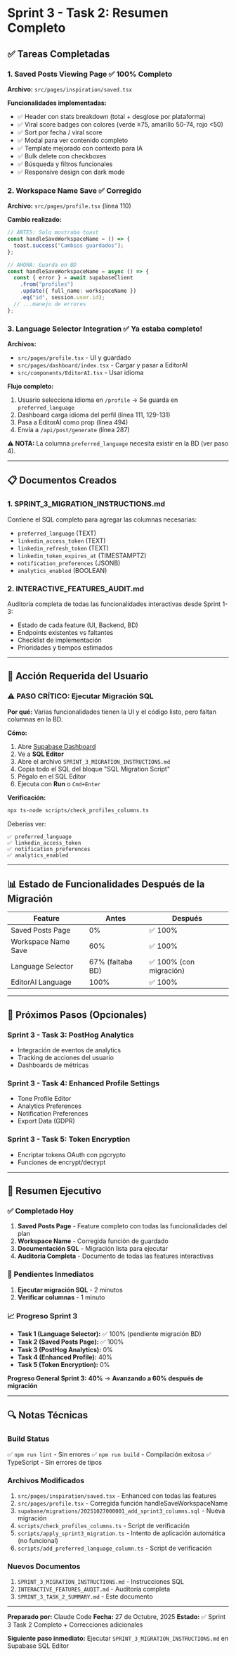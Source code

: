 # Sprint 3 - Task 2: Resumen Completo

## ✅ Tareas Completadas

### 1. **Saved Posts Viewing Page** ✅ 100% Completo
**Archivo:** `src/pages/inspiration/saved.tsx`

**Funcionalidades implementadas:**
- ✅ Header con stats breakdown (total + desglose por plataforma)
- ✅ Viral score badges con colores (verde ≥75, amarillo 50-74, rojo <50)
- ✅ Sort por fecha / viral score
- ✅ Modal para ver contenido completo
- ✅ Template mejorado con contexto para IA
- ✅ Bulk delete con checkboxes
- ✅ Búsqueda y filtros funcionales
- ✅ Responsive design con dark mode

### 2. **Workspace Name Save** ✅ Corregido
**Archivo:** `src/pages/profile.tsx` (línea 110)

**Cambio realizado:**
```typescript
// ANTES: Solo mostraba toast
const handleSaveWorkspaceName = () => {
  toast.success("Cambios guardados");
};

// AHORA: Guarda en BD
const handleSaveWorkspaceName = async () => {
  const { error } = await supabaseClient
    .from("profiles")
    .update({ full_name: workspaceName })
    .eq("id", session.user.id);
  // ...manejo de errores
};
```

### 3. **Language Selector Integration** ✅ Ya estaba completo!
**Archivos:**
- `src/pages/profile.tsx` - UI y guardado
- `src/pages/dashboard/index.tsx` - Cargar y pasar a EditorAI
- `src/components/EditorAI.tsx` - Usar idioma

**Flujo completo:**
1. Usuario selecciona idioma en `/profile` → Se guarda en `preferred_language`
2. Dashboard carga idioma del perfil (línea 111, 129-131)
3. Pasa a EditorAI como prop (línea 494)
4. Envía a `/api/post/generate` (línea 287)

**⚠️ NOTA:** La columna `preferred_language` necesita existir en la BD (ver paso 4).

---

## 📋 Documentos Creados

### 1. **SPRINT_3_MIGRATION_INSTRUCTIONS.md**
Contiene el SQL completo para agregar las columnas necesarias:
- `preferred_language` (TEXT)
- `linkedin_access_token` (TEXT)
- `linkedin_refresh_token` (TEXT)
- `linkedin_token_expires_at` (TIMESTAMPTZ)
- `notification_preferences` (JSONB)
- `analytics_enabled` (BOOLEAN)

### 2. **INTERACTIVE_FEATURES_AUDIT.md**
Auditoría completa de todas las funcionalidades interactivas desde Sprint 1-3:
- Estado de cada feature (UI, Backend, BD)
- Endpoints existentes vs faltantes
- Checklist de implementación
- Prioridades y tiempos estimados

---

## 🔧 Acción Requerida del Usuario

### ⚠️ PASO CRÍTICO: Ejecutar Migración SQL

**Por qué:** Varias funcionalidades tienen la UI y el código listo, pero faltan columnas en la BD.

**Cómo:**
1. Abre [Supabase Dashboard](https://app.supabase.com)
2. Ve a **SQL Editor**
3. Abre el archivo `SPRINT_3_MIGRATION_INSTRUCTIONS.md`
4. Copia todo el SQL del bloque "SQL Migration Script"
5. Pégalo en el SQL Editor
6. Ejecuta con **Run** o `Cmd+Enter`

**Verificación:**
```bash
npx ts-node scripts/check_profiles_columns.ts
```

Deberías ver:
```
✅ preferred_language
✅ linkedin_access_token
✅ notification_preferences
✅ analytics_enabled
```

---

## 📊 Estado de Funcionalidades Después de la Migración

| Feature | Antes | Después |
|---------|-------|---------|
| Saved Posts Page | 0% | ✅ 100% |
| Workspace Name Save | 60% | ✅ 100% |
| Language Selector | 67% (faltaba BD) | ✅ 100% (con migración) |
| EditorAI Language | 100% | ✅ 100% |

---

## 🚀 Próximos Pasos (Opcionales)

### Sprint 3 - Task 3: PostHog Analytics
- Integración de eventos de analytics
- Tracking de acciones del usuario
- Dashboards de métricas

### Sprint 3 - Task 4: Enhanced Profile Settings
- Tone Profile Editor
- Analytics Preferences
- Notification Preferences
- Export Data (GDPR)

### Sprint 3 - Task 5: Token Encryption
- Encriptar tokens OAuth con pgcrypto
- Funciones de encrypt/decrypt

---

## 🎯 Resumen Ejecutivo

### ✅ Completado Hoy

1. **Saved Posts Page** - Feature completo con todas las funcionalidades del plan
2. **Workspace Name** - Corregida función de guardado
3. **Documentación SQL** - Migración lista para ejecutar
4. **Auditoría Completa** - Documento de todas las features interactivas

### 📝 Pendientes Inmediatos

1. **Ejecutar migración SQL** - 2 minutos
2. **Verificar columnas** - 1 minuto

### 📈 Progreso Sprint 3

- **Task 1 (Language Selector):** ✅ 100% (pendiente migración BD)
- **Task 2 (Saved Posts Page):** ✅ 100%
- **Task 3 (PostHog Analytics):** 0%
- **Task 4 (Enhanced Profile):** 40%
- **Task 5 (Token Encryption):** 0%

**Progreso General Sprint 3:** **40%** → **Avanzando a 60% después de migración**

---

## 🔍 Notas Técnicas

### Build Status
✅ `npm run lint` - Sin errores
✅ `npm run build` - Compilación exitosa
✅ TypeScript - Sin errores de tipos

### Archivos Modificados
1. `src/pages/inspiration/saved.tsx` - Enhanced con todas las features
2. `src/pages/profile.tsx` - Corregida función handleSaveWorkspaceName
3. `supabase/migrations/20251027000001_add_sprint3_columns.sql` - Nueva migración
4. `scripts/check_profiles_columns.ts` - Script de verificación
5. `scripts/apply_sprint3_migration.ts` - Intento de aplicación automática (no funcional)
6. `scripts/add_preferred_language_column.ts` - Script de verificación

### Nuevos Documentos
1. `SPRINT_3_MIGRATION_INSTRUCTIONS.md` - Instrucciones SQL
2. `INTERACTIVE_FEATURES_AUDIT.md` - Auditoría completa
3. `SPRINT_3_TASK_2_SUMMARY.md` - Este documento

---

**Preparado por:** Claude Code
**Fecha:** 27 de Octubre, 2025
**Estado:** ✅ Sprint 3 Task 2 Completo + Correcciones adicionales

**Siguiente paso inmediato:** Ejecutar `SPRINT_3_MIGRATION_INSTRUCTIONS.md` en Supabase SQL Editor
